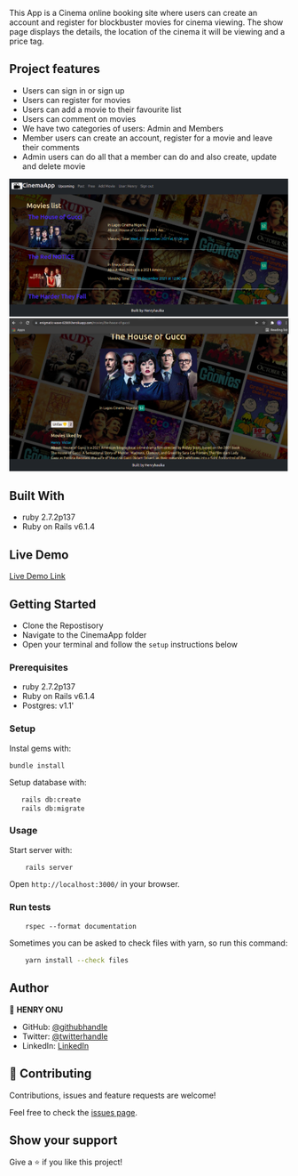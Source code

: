 This App is a Cinema online booking site where users can create an account and register for blockbuster movies for cinema viewing. The show page displays the details, the location of the cinema it will be viewing and a price tag.

## Project features

- Users can sign in or sign up
- Users can register for movies
- Users can add a movie to their favourite list
- Users can comment on movies
- We have two categories of users: Admin and Members
- Member users can create an account, register for a movie and leave their comments
- Admin users can do all that a member can do and also create, update and delete movie


![screenshot](img/cinema1.png)
![screenshot](img/cinema2.png)




## Built With

- ruby 2.7.2p137
- Ruby on Rails v6.1.4

## Live Demo
[Live Demo Link](https://enigmatic-wave-62869.herokuapp.com/)





## Getting Started
- Clone the Repostisory
- Navigate to the CinemaApp folder
- Open your terminal and follow the `setup` instructions below

### Prerequisites

- ruby 2.7.2p137
- Ruby on Rails v6.1.4
- Postgres:  v1.1'

### Setup

Instal gems with:

```
bundle install
```

Setup database with:

```
   rails db:create
   rails db:migrate
```


### Usage

Start server with:

```
    rails server
```

Open `http://localhost:3000/` in your browser.

### Run tests

```
    rspec --format documentation
```
Sometimes you can be asked to check files with yarn, so run this command:

```bash
    yarn install --check files 
```



## Author

👤 **HENRY ONU**

- GitHub: [@githubhandle](https://github.com/Henryhaulka)
- Twitter: [@twitterhandle](https://twitter.com/ONUHENRY12)
- LinkedIn: [LinkedIn](https://www.linkedin.com/in/henry-onu)




## 🤝 Contributing

Contributions, issues and feature requests are welcome!

Feel free to check the [issues page](https://github.com/Henryhaulka/CinemaApp/issues/).

## Show your support

Give a ⭐️ if you like this project!

